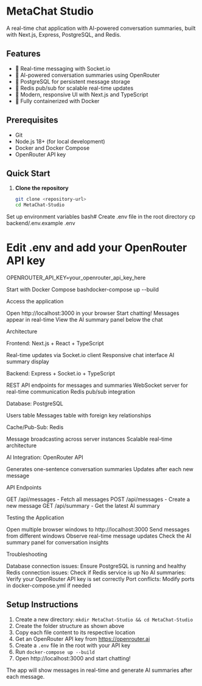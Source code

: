 # MetaChat Studio

A real-time chat application with AI-powered conversation summaries, built with Next.js, Express, PostgreSQL, and Redis.

## Features

- 🚀 Real-time messaging with Socket.io
- 🤖 AI-powered conversation summaries using OpenRouter
- 💾 PostgreSQL for persistent message storage
- 📡 Redis pub/sub for scalable real-time updates
- 🎨 Modern, responsive UI with Next.js and TypeScript
- 🐳 Fully containerized with Docker

## Prerequisites

- Git
- Node.js 18+ (for local development)
- Docker and Docker Compose
- OpenRouter API key

## Quick Start

1. **Clone the repository**
   ```bash
   git clone <repository-url>
   cd MetaChat-Studio

Set up environment variables
bash# Create .env file in the root directory
cp backend/.env.example .env

# Edit .env and add your OpenRouter API key
OPENROUTER_API_KEY=your_openrouter_api_key_here

Start with Docker Compose
bashdocker-compose up --build

Access the application

Open http://localhost:3000 in your browser
Start chatting! Messages appear in real-time
View the AI summary panel below the chat

Architecture

Frontend: Next.js + React + TypeScript

Real-time updates via Socket.io client
Responsive chat interface
AI summary display


Backend: Express + Socket.io + TypeScript

REST API endpoints for messages and summaries
WebSocket server for real-time communication
Redis pub/sub integration


Database: PostgreSQL

Users table
Messages table with foreign key relationships


Cache/Pub-Sub: Redis

Message broadcasting across server instances
Scalable real-time architecture


AI Integration: OpenRouter API

Generates one-sentence conversation summaries
Updates after each new message



API Endpoints

GET /api/messages - Fetch all messages
POST /api/messages - Create a new message
GET /api/summary - Get the latest AI summary

Testing the Application

Open multiple browser windows to http://localhost:3000
Send messages from different windows
Observe real-time message updates
Check the AI summary panel for conversation insights

Troubleshooting

Database connection issues: Ensure PostgreSQL is running and healthy
Redis connection issues: Check if Redis service is up
No AI summaries: Verify your OpenRouter API key is set correctly
Port conflicts: Modify ports in docker-compose.yml if needed

## Setup Instructions

1. Create a new directory: `mkdir MetaChat-Studio && cd MetaChat-Studio`
2. Create the folder structure as shown above
3. Copy each file content to its respective location
4. Get an OpenRouter API key from https://openrouter.ai
5. Create a `.env` file in the root with your API key
6. Run `docker-compose up --build`
7. Open http://localhost:3000 and start chatting!

The app will show messages in real-time and generate AI summaries after each message.